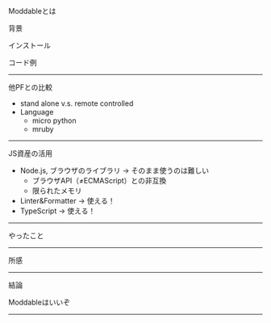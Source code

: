 Moddableとは

背景

インストール

コード例

---

他PFとの比較

* stand alone v.s. remote controlled
* Language
  * micro python
  * mruby

---

JS資産の活用

* Node.js, ブラウザのライブラリ -> そのまま使うのは難しい
  * ブラウザAPI（≠ECMAScript）との非互換
  * 限られたメモリ
* Linter&Formatter -> 使える！
* TypeScript -> 使える！

---

やったこと

---

所感

---

結論

Moddableはいいぞ

---
